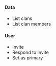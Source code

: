 #### Data
- List clans
- List clan members

#### User
- Invite
- Respond to invite
- Set as primary
